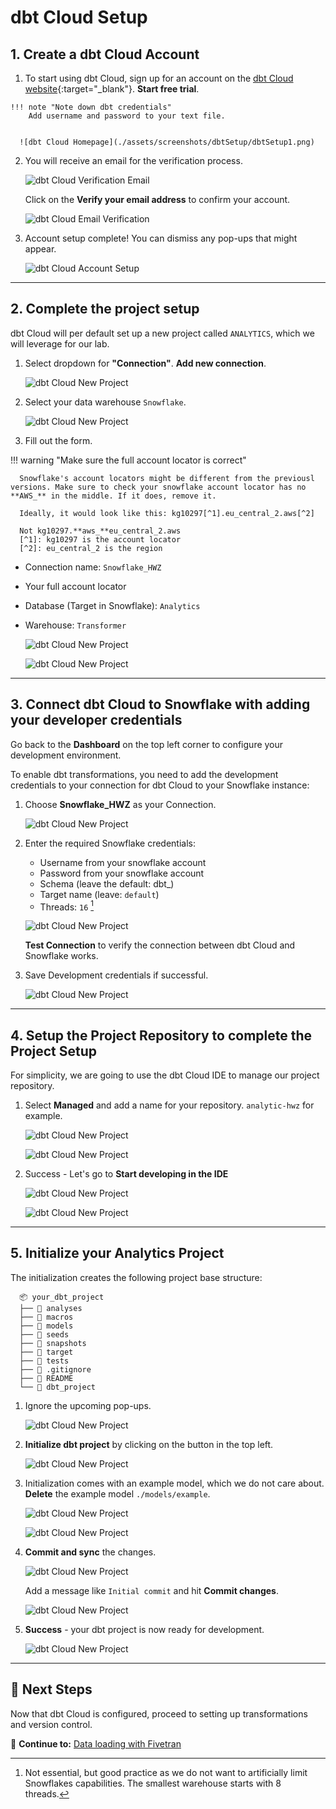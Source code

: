 # dbt Cloud Setup

## 1. Create a dbt Cloud Account
   1. To start using dbt Cloud, sign up for an account on the [dbt Cloud website](https://cloud.getdbt.com/){:target="_blank"}. **Start free trial**.

    !!! note "Note down dbt credentials"
        Add username and password to your text file.


      ![dbt Cloud Homepage](./assets/screenshots/dbtSetup/dbtSetup1.png)

   2. You will receive an email for the verification process.

      ![dbt Cloud Verification Email](./assets/screenshots/dbtSetup/dbtSetup2.png)

      Click on the **Verify your email address** to confirm your account.

      ![dbt Cloud Email Verification](./assets/screenshots/dbtSetup/dbtSetup3.png)

   3. Account setup complete! You can dismiss any pop-ups that might appear.

      ![dbt Cloud Account Setup](./assets/screenshots/dbtSetup/dbtSetup4.png)

---

## 2. Complete the project setup
dbt Cloud will per default set up a new project called `ANALYTICS`, which we will leverage for our lab.

   1. Select dropdown for **"Connection"**. **Add new connection**.

      ![dbt Cloud New Project](./assets/screenshots/dbtSetup/dbtSetup5.png)

   2. Select your data warehouse `Snowflake`.

      ![dbt Cloud New Project](./assets/screenshots/dbtSetup/dbtSetup6.png)


   3. Fill out the form.

!!! warning "Make sure the full account locator is correct"

      Snowflake's account locators might be different from the previousl versions. Make sure to check your snowflake account locator has no **AWS_** in the middle. If it does, remove it.
      
      Ideally, it would look like this: kg10297[^1].eu_central_2.aws[^2]

      Not kg10297.**aws_**eu_central_2.aws
      [^1]: kg10297 is the account locator
      [^2]: eu_central_2 is the region

   - Connection name: `Snowflake_HWZ`
   - Your full account locator
   - Database (Target in Snowflake): `Analytics`
   - Warehouse: `Transformer`

      ![dbt Cloud New Project](./assets/screenshots/dbtSetup/dbtSetup7.png)

      ![dbt Cloud New Project](./assets/screenshots/dbtSetup/dbtSetup8.png)



---

## 3. Connect dbt Cloud to Snowflake with adding your developer credentials

   Go back to the **Dashboard** on the top left corner to configure your development environment.

   To enable dbt transformations, you need to add the development credentials to your connection for dbt Cloud to your Snowflake instance:

   1. Choose **Snowflake_HWZ** as your Connection.

      ![dbt Cloud New Project](./assets/screenshots/dbtSetup/dbtSetup9.png)

   2. Enter the required Snowflake credentials:
      - Username from your snowflake account
      - Password from your snowflake account
      - Schema (leave the default: dbt_<yourname>)
      - Target name (leave: `default`)
      - Threads: `16` [^3]
      [^3]: Not essential, but good practice as we do not want to artificially limit Snowflakes capabilities. The smallest warehouse starts with 8 threads.

      ![dbt Cloud New Project](./assets/screenshots/dbtSetup/dbtSetup10.png)

      **Test Connection** to verify the connection between dbt Cloud and Snowflake works.

   3. Save Development credentials if successful.

      ![dbt Cloud New Project](./assets/screenshots/dbtSetup/dbtSetup11.png)   



---

## 4. Setup the Project Repository to complete the Project Setup
   For simplicity, we are going to use the dbt Cloud IDE to manage our project repository.

   1. Select **Managed** and add a name for your repository. `analytic-hwz` for example.

      ![dbt Cloud New Project](./assets/screenshots/dbtSetup/dbtSetup12.png)

      ![dbt Cloud New Project](./assets/screenshots/dbtSetup/dbtSetup13.png)

   2. Success - Let's go to **Start developing in the IDE**

      ![dbt Cloud New Project](./assets/screenshots/dbtSetup/dbtSetup14.png)

      ![dbt Cloud New Project](./assets/screenshots/dbtSetup/dbtSetup15.png)

---

## 5. Initialize your Analytics Project

The initialization creates the following project base structure:

      📦 your_dbt_project
      ├── 📂 analyses
      ├── 📂 macros
      ├── 📂 models
      ├── 📂 seeds
      ├── 📂 snapshots
      ├── 📂 target
      ├── 📂 tests
      ├── 📄 .gitignore
      ├── 📄 README
      └── 📄 dbt_project


   1. Ignore the upcoming pop-ups.

      ![dbt Cloud New Project](./assets/screenshots/dbtSetup/dbtSetup16.png)

   2. **Initialize dbt project** by clicking on the button in the top left.

      ![dbt Cloud New Project](./assets/screenshots/dbtSetup/dbtSetup17.png)

   3. Initialization comes with an example model, which we do not care about. **Delete** the example model `./models/example`.

      ![dbt Cloud New Project](./assets/screenshots/dbtSetup/dbtSetup18.png)

      ![dbt Cloud New Project](./assets/screenshots/dbtSetup/dbtSetup19.png)

   4. **Commit and sync** the changes.

      ![dbt Cloud New Project](./assets/screenshots/dbtSetup/dbtSetup20.png)

      Add a message like `Initial commit` and hit **Commit changes**.

      ![dbt Cloud New Project](./assets/screenshots/dbtSetup/dbtSetup21.png)

   5. **Success** - your dbt project is now ready for development.

      ![dbt Cloud New Project](./assets/screenshots/dbtSetup/dbtSetup22.png)


---

## 🎉 Next Steps
Now that dbt Cloud is configured, proceed to setting up transformations and version control.

🔗 **Continue to:** [Data loading with Fivetran](fivetran-setup.md)